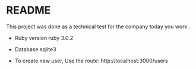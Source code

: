 # README

This project was done as a technical test for the company today you work .

* Ruby version  ruby 3.0.2

* Database sqlite3

* To create new user, Use the route: http://localhost:3000/users

